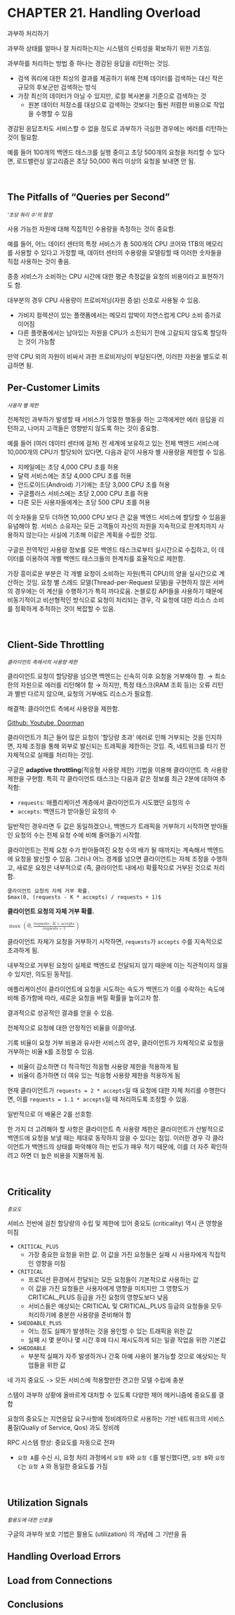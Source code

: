 # CHAPTER 21. Handling Overload

과부하 처리하기

과부하 상태를 얼마나 잘 처리하는지는 시스템의 신뢰성을 확보하기 위한 기초임.

과부하를 처리하는 방법 중 하나는 경감된 응답을 리턴하는 것임.

- 검색 쿼리에 대한 최상의 결과를 제공하기 위해 전체 데이터를 검색하는 대신 작은 규모의 후보군만 검색하는 방식
- 가장 최신의 데이터가 아닐 수 있지만, 로컬 복사본을 기준으로 검색하는 것
  - 원본 데이터 저장소를 대상으로 검색하는 것보다는 훨씬 저렴한 비용으로 작업을 수행할 수 있음

경감된 응답조차도 서비스할 수 없을 정도로 과부하가 극심한 경우에는 에러를 리턴하는 것이 필요함.

예를 들어 100개의 백엔드 태스크를 실행 중이고 초당 500개의 요청을 처리할 수 있다면, 로드밸런싱 알고리즘은 초당 50,000 쿼리 이상의 요청을 보내면 안 됨.

<br>

## The Pitfalls of “Queries per Second”

<small><i>'초당 쿼리 수'의 함정</i></small>

사용 가능한 자원에 대해 직접적인 수용량을 측정하는 것이 중요함.

예를 들어, 어느 데이터 센터의 특정 서비스가 총 500개의 CPU 코어와 1TB의 메모리를 사용할 수 있다고 가정할 때, 데이터 센터의 수용량을 모델링할 때 이러한 숫자들을 직접 사용하는 것이 좋음.

종종 서비스가 소비하는 CPU 시간에 대한 평균 측정값을 요청의 비용이라고 표현하기도 함.

대부분의 경우 CPU 사용량이 프로비저닝(자원 증설) 신호로 사용될 수 있음.

- 가비지 컬렉션이 있는 플랫폼에서는 메모리 압박이 자연스럽게 CPU 소비 증가로 이어짐
- 다른 플랫폼에서는 남아있는 자원을 CPU가 소진되기 전에 고갈되지 않도록 할당하는 것이 가능함

만약 CPU 외의 자원이 비싸서 과한 프로비저닝이 부담된다면, 이러한 자원을 별도로 취급하면 됨.

## Per-Customer Limits

<small><i>사용자 별 제한</i></small>

전체적인 과부하가 발생할 때 서비스가 엉뚱한 행동을 하는 고객에게만 에러 응답을 리턴하고, 나머지 고객들은 영향받지 않도록 하는 것이 중요함.

예를 들어 (여러 데이터 센터에 걸쳐) 전 세계에 보유하고 있는 전체 백엔드 서비스에 10,000개의 CPU가 할당되어 있다면, 다음과 같이 사용자 별 사용량을 제한할 수 있음.

- 지메일에는 초당 4,000 CPU 초를 허용
- 달력 서비스에는 초당 4,000 CPU 초를 허용
- 안드로이드(Android) 기기에는 초당 3,000 CPU 초를 허용
- 구글플러스 서비스에는 초당 2,000 CPU 초를 허용
- 다른 모든 사용자들에게는 초당 500 CPU 초를 허용

이 숫자들을 모두 더하면 10,000 CPU 보다 큰 값을 백엔드 서비스에 할당할 수 있음을 유념해야 함. 서비스 소유자는 모든 고객들이 자신의 자원을 지속적으로 한계치까지 사용하지 않는다는 사실에 기초해 이같은 계획을 수립한 것임.

구글은 전역적인 사용량 정보를 모든 백엔드 태스크로부터 실시간으로 수집하고, 이 데이터를 이용하여 개별 백엔드 태스크들의 한계치를 효율적으로 제한함.

가장 흥미로운 부분은 각 개별 요청이 소비하는 자원(특히 CPU)의 양을 실시간으로 계산하는 것임. 요청 별 스레드 모델(Thread-per-Request 모델)을 구현하지 않은 서버의 경우에는 이 계산을 수행하기가 특히 까다로움. 논블로킹 API들을 사용하기 때문에 비동기적이고 비선형적인 방식으로 요청이 처리되는 경우, 각 요청에 대한 리소스 소비를 정확하게 추적하는 것이 복잡할 수 있음.

<br>

## Client-Side Throttling

<small><i>클라이언트 측에서의 사용량 제한</i></small>

클라이언트 요청이 할당량을 넘으면 백엔드는 신속히 이후 요청을 거부해야 함.
→ 최소한의 자원으로 에러를 리턴해야 함
→ 하지만, 특정 태스크(RAM 조회 등)는 오류 리턴과 별반 다르지 않으며, 요청의 거부에도 리소스가 필요함.

해결책: 클라이언트 측에서 사용량을 제한함.

[Github: Youtube, Doorman](https://github.com/youtube/doorman)

클라이언트가 최근 들어 많은 요청이 '할당량 초과' 에러로 인해 거부되는 것을 인지하면, 자체 조정을 통해 외부로 발신되는 트래픽을 제한하는 것임. 즉, 네트워크를 타기 전 자체적으로 실패를 처리하는 것임.

구글은 **adaptive throttling**(적응형 사용량 제한) 기법을 이용해 클라이언트 측 사용량 제한을 구현함. 특히 각 클라이언트 태스크는 다음과 같은 정보를 최근 2분에 대하여 추적함:

- `requests`: 애플리케이션 계층에서 클라이언트가 시도했던 요청의 수
- `accepts`: 백엔드가 받아들인 요청의 수

일반적인 경우라면 두 값은 동일하겠으나, 백엔드가 트래픽을 거부하기 시작하면 받아들인 요청의 수는 전체 요청 수에 비해 줄어들기 시작함.

클라이언트는 전체 요청 수가 받아들여진 요청 수의 배가 될 때까지는 계속해서 백엔드에 요청을 발신할 수 있음. 그러나 어느 경계를 넘으면 클라이언트는 자체 조정을 수행하고, 새로운 요청은 내부적으로 (즉, 클라이언트 내에서) 확률적으로 거부된 것으로 처리함.

```
클라이언트 요청의 자체 거부 확률.
$max(0, (requests - K * accepts) / requests + 1)$
```

**클라이언트 요청의 자체 거부 확률.**

<math xmlns="http://www.w3.org/1998/Math/MathML">
  <mrow>
    <mo movablelimits="true" form="prefix">max</mo>
    <mo>(</mo>
    <mn>0</mn>
    <mo>,</mo>
    <mfrac><mrow><mtext>requests</mtext><mo>-</mo><mi>K</mi><mo>×</mo><mtext>accepts</mtext></mrow> <mrow><mtext>requests</mtext><mo>+</mo><mn>1</mn></mrow></mfrac>
    <mo>)</mo>
  </mrow>
</math>

클라이언트 자체가 요청을 거부하기 시작하면, 
`requests`가 `accepts` 수를 지속적으로 초과하게 됨.

내부적으로 거부된 요청이 실제로 백엔드로 전달되지 않기 때문에 이는 직관적이지 않을 수 있지만, 의도된 동작임.

애플리케이션이 클라이언트에 요청을 시도하는 속도가 백엔드가 이를 수락하는 속도에 비해 증가함에 따라, 새로운 요청을 버릴 확률을 높이고자 함.

결과적으로 성공적인 결과를 얻을 수 있음.

전체적으로 요청에 대한 안정적인 비율을 이끌어냄.

기록 비율이 요청 거부 비용과 유사한 서비스의 경우,
클라이언트가 자체적으로 요청을 거부하는 비율 `K`를 조정할 수 있음.

- 비율이 감소하면 더 적극적인 적응형 사용량 제한을 적용하게 됨
- 비율이 증가하면 더 여유 있는 적응형 사용량 제한을 적용하게 됨

현재 클라이언트가 `requests = 2 * accepts`일 때 요청에 대한 자체 처리를 수행한다면, 이를 `requests = 1.1 * accepts`일 때 처리하도록 조정할 수 있음.

일반적으로 이 배율은 2를 선호함.

한 가지 더 고려해야 할 사항은 클라이언트 측 사용량 제한은 클라이언트가 산발적으로 백엔드에 요청을 보낼 때는 제대로 동작하지 않을 수 있다는 점임. 
이러한 경우 각 클라이언트가 백엔드의 상태를 파악해야 하는 빈도가 매우 적기 때문에, 이를 더 자주 확인하려고 하면 더 높은 비용을 지불하게 됨.

<br>

## Criticality

<small><i>중요도</i></small>

서비스 전반에 걸친 할당량의 수립 및 제한에 있어 중요도 (criticality) 역시 큰 영향을 미침

- `CRITICAL_PLUS`
  - 가장 중요한 요청을 위한 값. 이 값을 가진 요청들은 실패 시 사용자에게 직접적인 영향을 미침
- `CRITICAL`
    - 프로덕션 환경에서 전달되는 모든 요청들이 기본적으로 사용하는 값
    - 이 값을 가진 요청들은 사용자에게 영향을 미치지만 그 영향도가 CRITICAL_PLUS 등급을 가진 요청의 영향도보다 낮음 
    - 서비스들은 예상되는 CRITICAL 및 CRITICAL_PLUS 등급의 요청들을 모두 처리하기에 충분한 사용량을 준비해야 함
- `SHEDDABLE_PLUS`
  - 어느 정도 실패가 발생하는 것을 용인할 수 있는 트래픽을 위한 값
  - 실패 시 몇 분이나 몇 시간 후에 다시 재시도하게 되는 일괄 작업을 위한 기본값
- `SHEDDABLE`
  - 부분적 실패가 자주 발생하거나 간혹 아예 사용이 불가능할 것으로 예상되는 작업들을 위한 값

네 가지 중요도 -> 모든 서비스에 적용할만한 견고한 모델 수립에 충분

스템이 과부하 상황에 올바르게 대처할 수 있도록 다양한 제어 메커니즘에 중요도를 결합

요청의 중요도는 지연응답 요구사항에 정비례하므로 사용하는 기반 네트워크의 서비스 품질(Qualiy of Service, Qos) 과도 정비례

RPC 시스템 향상: 중요도를 자동으로 전파
- `요청 A`를 수신 시, 요청 처리 과정에서 `요청 B`와 `요청 C`를 발신했다면, `요청 B`와 `요청 C`는 `요청 A` 와 동일한 중요도를 가짐

<br>

## Utilization Signals

<small><i>활용도에 대한 신호들</i></small>

구글의 과부하 보호 기법은 활용도 (utilization) 의 개념에 그 기반을 둠










## Handling Overload Errors
## Load from Connections
## Conclusions
